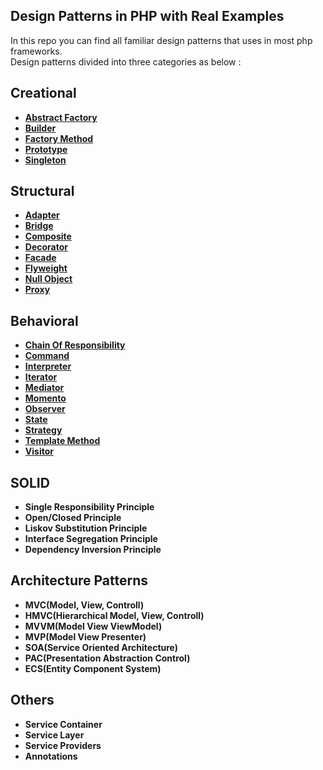 ## Design Patterns in PHP with Real Examples
In this repo you can find all familiar design patterns that uses in most php frameworks.  
Design patterns divided into three categories as below :

Creational
----------

 - [**Abstract Factory**](https://github.com/ehsangazar/design-patterns-php/blob/master/creational-patterns/abstract-factory.php)
 - [**Builder**](https://github.com/ehsangazar/design-patterns-php/blob/master/creational-patterns/builder.php)
 - [**Factory Method**](https://github.com/ehsangazar/design-patterns-php/blob/master/creational-patterns/factory-method.php)
 - [**Prototype**](https://github.com/ehsangazar/design-patterns-php/blob/master/creational-patterns/prototype.php)
 - [**Singleton**](https://github.com/ehsangazar/design-patterns-php/blob/master/creational-patterns/singleton.php)
 

Structural
----------

 - [**Adapter**](https://github.com/ehsangazar/design-patterns-php/blob/master/structural-patterns/adapter.php)
 - [**Bridge**](https://github.com/ehsangazar/design-patterns-php/blob/master/structural-patterns/bridge.php)
 - [**Composite**](https://github.com/ehsangazar/design-patterns-php/blob/master/structural-patterns/composite.php)
 - [**Decorator**](https://github.com/ehsangazar/design-patterns-php/blob/master/structural-patterns/decorator.php)
 - [**Facade**](https://github.com/ehsangazar/design-patterns-php/blob/master/structural-patterns/facade.php)
 - [**Flyweight**](https://github.com/ehsangazar/design-patterns-php/blob/master/structural-patterns/flyweight.php)
 - [**Null Object**](https://github.com/ehsangazar/design-patterns-php/blob/master/structural-patterns/null_object.php)
 - [**Proxy**](https://github.com/ehsangazar/design-patterns-php/blob/master/structural-patterns/proxy.php)

Behavioral
----------

 - [**Chain Of Responsibility**](https://github.com/ehsangazar/design-patterns-php/blob/master/behavioral-patterns/chain-of-responsibility.php)
 - [**Command**](https://github.com/ehsangazar/design-patterns-php/blob/master/behavioral-patterns/command.php)
 - [**Interpreter**](https://github.com/ehsangazar/design-patterns-php/blob/master/behavioral-patterns/interpreter.php)
 - [**Iterator**](https://github.com/ehsangazar/design-patterns-php/blob/master/behavioral-patterns/iterator.php)
 - [**Mediator**](https://github.com/ehsangazar/design-patterns-php/blob/master/behavioral-patterns/mediator.php)
 - [**Momento**](https://github.com/ehsangazar/design-patterns-php/blob/master/behavioral-patterns/momento.php)
 - [**Observer**](https://github.com/ehsangazar/design-patterns-php/blob/master/behavioral-patterns/observer.php)
 - [**State**](https://github.com/ehsangazar/design-patterns-php/blob/master/behavioral-patterns/state.php)
 - [**Strategy**](https://github.com/ehsangazar/design-patterns-php/blob/master/behavioral-patterns/strategy.php)
 - [**Template Method**](https://github.com/ehsangazar/design-patterns-php/blob/master/behavioral-patterns/template-method.php)
 - [**Visitor**](https://github.com/ehsangazar/design-patterns-php/blob/master/behavioral-patterns/visitor.php)

## SOLID
- **Single Responsibility Principle**
- **Open/Closed Principle**
- **Liskov Substitution Principle**
- **Interface Segregation Principle**
- **Dependency Inversion Principle**

## Architecture Patterns

- **MVC(Model, View, Controll)**
- **HMVC(Hierarchical Model, View, Controll)**
- **MVVM(Model View ViewModel)**
- **MVP(Model View Presenter)**
- **SOA(Service Oriented Architecture)**
- **PAC(Presentation Abstraction Control)**
- **ECS(Entity Component System)**

## Others
- **Service Container**
- **Service Layer**
- **Service Providers**
- **Annotations**
